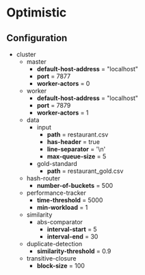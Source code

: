 # Optimistic

## Configuration

- cluster
    - master
        - **default-host-address** = "localhost"
		- **port** = 7877
		- **worker-actors** = 0
    - worker 
        - **default-host-address** = "localhost"
        - **port** = 7879
        - **worker-actors** = 1
	- data
		- input
			- **path** = restaurant.csv
			- **has-header** = true
			- **line-separator** = '\\n'
			- **max-queue-size** = 5
		- gold-standard
			- **path** = restaurant_gold.csv
	- hash-router
		- **number-of-buckets** = 500
	- performance-tracker
		- **time-threshold** = 5000
		- **min-workload** = 1
	- similarity 
		- abs-comparator
			- **interval-start** = 5
			- **interval-end** = 30
	- duplicate-detection
		- **similarity-threshold** = 0.9
	- transitive-closure
		- **block-size** = 100
